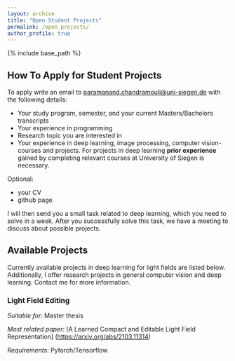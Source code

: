 ```yaml
---
layout: archive
title: "Open Student Projects"
permalink: /open_projects/
author_profile: true
---
```


{% include base_path %}

## How To Apply for Student Projects

To apply write an email to paramanand.chandramouli@uni-siegen.de with the following details:
- Your study program, semester, and your current Masters/Bachelors transcripts
- Your experience in programming
- Research topic you are interested in
- Your experience in deep learning, image processing, computer vision- courses and projects.
  For projects in deep learning **prior experience** gained by completing relevant courses at University of Siegen is necessary.

Optional:
- your CV
- github page

I will then send you a small task related to deep learning, which you need to solve in a week. After you successfully solve this task, we have a meeting to discuss  about possible projects.


## Available Projects
Currently available projects in deep learning for light fields are listed below.
Additionally, I offer research projects in general computer vision and deep learning. 
Contact me for more information.

### Light Field Editing
*Suitable for:* Master thesis

*Most related paper:* [A Learned Compact and Editable Light Field Representation] (https://arxiv.org/abs/2103.11314)

*Requirements:* Pytorch/Tensorflow

